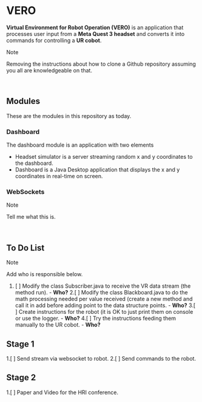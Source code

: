 # VERO

**Virtual Environment for Robot Operation (VERO)** is an application that processes user input from a **Meta Quest 3 headset** and converts it into commands for controlling a **UR cobot**.

> [!NOTE]  
> Removing the instructions about how to clone a Github repository assuming you all are knowledgeable on that.

<br>

## Modules

These are the modules in this repository as today.

### Dashboard

The dashboard module is an application with two elements
- Headset simulator is a server streaming random x and y coordinates to the dashboard.
- Dashboard is a Java Desktop application that displays the x and y coordinates in real-time on screen.

### WebSockets

> [!NOTE]  
> Tell me what this is.

<br>

## To Do List

> [!NOTE]  
> Add who is responsible below.

1. [ ] Modify the class Subscriber.java to receive the VR data stream (the method run). - **Who?**
2.[ ] Modify the class Blackboard.java to do the math processing needed per value received (create a new method and call it in add before adding point to the data structure points. - **Who?**
3.[ ] Create instructions for the robot (it is OK to just print them on console or use the logger. - **Who?**
4.[ ] Try the instructions feeding them manually to the UR cobot. - **Who?**

## Stage 1

1.[ ] Send stream via websocket to robot.
2.[ ] Send commands to the robot.


## Stage 2

1.[ ] Paper and Video for the HRI conference.

